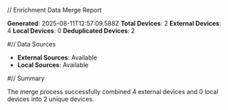 // Enrichment Data Merge Report

**Generated**: 2025-08-11T12:57:09.588Z
**Total Devices**: 2
**External Devices**: 4
**Local Devices**: 0
**Deduplicated Devices**: 2

#// Data Sources

- **External Sources**: Available
- **Local Sources**: Available

#// Summary

The merge process successfully combined 4 external devices and 0 local devices into 2 unique devices.